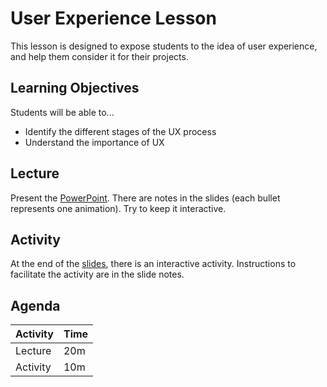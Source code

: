 # User Experience Lesson
This lesson is designed to expose students to the idea of user experience, and help them consider it for their projects.

## Learning Objectives
Students will be able to...

- Identify the different stages of the UX process
- Understand the importance of UX

## Lecture
Present the [PowerPoint](Presentation.pptx). There are notes in the slides (each bullet represents one animation). Try to keep it interactive.

## Activity
At the end of the [slides](Presentation.pptx), there is an interactive activity. Instructions to facilitate the activity are in the slide notes.

## Agenda

| Activity | Time |
|-|-|
| Lecture | 20m |
| Activity | 10m |
